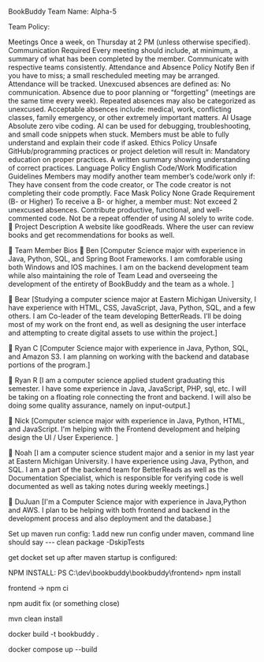 BookBuddy
Team Name: Alpha-5

Team Policy:

Meetings
Once a week, on Thursday at 2 PM (unless otherwise specified).
Communication Required
Every meeting should include, at minimum, a summary of what has been completed by the member.
Communicate with respective teams consistently.
Attendance and Absence Policy
Notify Ben if you have to miss; a small rescheduled meeting may be arranged.
Attendance will be tracked.
Unexcused absences are defined as:
No communication.
Absence due to poor planning or “forgetting” (meetings are the same time every week).
Repeated absences may also be categorized as unexcused.
Acceptable absences include: medical, work, conflicting classes, family emergency, or other extremely important matters.
AI Usage
Absolute zero vibe coding.
AI can be used for debugging, troubleshooting, and small code snippets when stuck.
Members must be able to fully understand and explain their code if asked.
Ethics Policy
Unsafe GitHub/programming practices or project deletion will result in:
Mandatory education on proper practices.
A written summary showing understanding of correct practices.
Language Policy
English
Code/Work Modification Guidelines
Members may modify another team member’s code/work only if:
They have consent from the code creator, or
The code creator is not completing their code promptly.
Face Mask Policy
None
Grade Requirement (B- or Higher)
To receive a B- or higher, a member must:
Not exceed 2 unexcused absences.
Contribute productive, functional, and well-commented code.
Not be a repeat offender of using AI solely to write code.
📖 Project Description
A website like goodReads. Where the user can review books and get recommendations for books as well.

🙌 Team Member Bios
🧑 Ben
[Computer Science major with experience in Java, Python, SQL, and Spring Boot Frameworks. I am comforable using both Windows and IOS machines. I am on the backend development team while also maintaining the role of Team Lead and overseeing the development of the entirety of BookBuddy and the team as a whole. ]

🧑 Bear
[Studying a computer science major at Eastern Michigan University, I have experience with HTML, CSS, JavaScript, Java, Python, SQL, and a few others. I am Co-leader of the team developing BetterReads. I’ll be doing most of my work on the front end, as well as designing the user interface and attempting to create digital assets to use within the project.]

🧑 Ryan C
[Computer Science major with experience in Java, Python, SQL, and Amazon S3. I am planning on working with the backend and database portions of the program.]

🧑 Ryan R
[I am a computer science applied student graduating this semester. I have some experience in Java, JavaScript, PHP, sql, etc. I will be taking on a floating role connecting the front and backend. I will also be doing some quality assurance, namely on input-output.]

🧑 Nick
[Computer science major with experience in Java, Python, HTML, and JavaScript. I'm helping with the Frontend development and helping design the UI / User Experience. ]

🧑 Noah
[I am a computer science student major and a senior in my last year at Eastern Michigan University. I have experience using Java, Python, and SQL. I am a part of the backend team for BetterReads as well as the Documentation Specialist, which is responsible for verifying code is well documented as well as taking notes during weekly meetings.]

🧑 DuJuan
[I'm a Computer Science major with experience in Java,Python and AWS. I plan to be helping with both frontend and backend in the development process and also deployment and the database.]


Set up maven run config:
1.add new run config under maven, command line should say ---   clean package -DskipTests

get docket set up after maven startup is configured:


NPM INSTALL: PS C:\dev\bookbuddy\bookbuddy\frontend> npm install 


frontend -> npm ci

npm audit fix (or something close)

mvn clean install

 docker build -t bookbuddy . 

docker compose up --build
 
